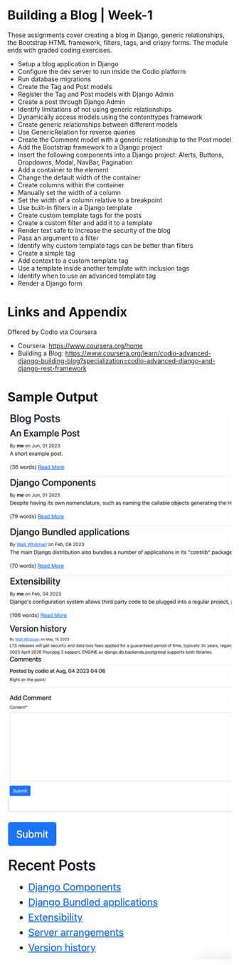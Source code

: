 # Building a Blog | Week-1

These assignments cover creating a blog in Django, generic relationships, the Bootstrap HTML framework, filters, tags, and crispy forms. The module ends with graded coding exercises.

* Setup a blog application in Django
* Configure the dev server to run inside the Codio platform
* Run database migrations
* Create the Tag and Post models
* Register the Tag and Post models with Django Admin
* Create a post through Django Admin
* Identify limitations of not using generic relationships
* Dynamically access models using the contenttypes framework
* Create generic relationships between different models
* Use GenericRelation for reverse queries
* Create the Comment model with a generic relationship to the Post model
* Add the Bootstrap framework to a Django project
* Insert the following components into a Django project: Alerts, Buttons, Dropdowns, Modal, NavBar, Pagination
* Add a container to the <body> element
* Change the default width of the container
* Create columns within the container
* Manually set the width of a column
* Set the width of a column relative to a breakpoint
* Use built-in filters in a Django template
* Create custom template tags for the posts
* Create a custom filter and add it to a template
* Render text safe to increase the security of the blog
* Pass an argument to a filter
* Identify why custom template tags can be better than filters
* Create a simple tag
* Add context to a custom template tag
* Use a template inside another template with inclusion tags
* Identify when to use an advanced template tag
* Render a Django form

Links and Appendix
========================================================
Offered by Codio via Coursera

- Coursera: https://www.coursera.org/home
- Building a Blog: https://www.coursera.org/learn/codio-advanced-django-building-blog?specialization=codio-advanced-django-and-django-rest-framework


Sample Output
========================================================

![Sample output Week-1 1](https://github.com/nihathalici/Mastering-Django-and-Django-Rest-Framework-Specialization/blob/main/CRSE-01-Building-a-Blog/Week-1/Sample-Screenshots/CRSE-01-Building-a-Blog-Sample-Screenshots-1.png)
![Sample output Week-1 2](https://github.com/nihathalici/Mastering-Django-and-Django-Rest-Framework-Specialization/blob/main/CRSE-01-Building-a-Blog/Week-1/Sample-Screenshots/CRSE-01-Building-a-Blog-Sample-Screenshots-2.png)
![Sample output Week-1 3](https://github.com/nihathalici/Mastering-Django-and-Django-Rest-Framework-Specialization/blob/main/CRSE-01-Building-a-Blog/Week-1/Sample-Screenshots/CRSE-01-Building-a-Blog-Sample-Screenshots-3.png)
